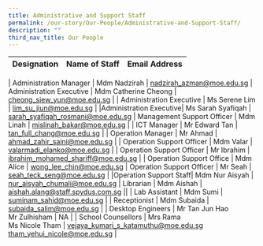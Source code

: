 ```yaml
---
title: Administrative and Support Staff
permalink: /our-story/Our-People/Administrative-and-Support-Staff/
description: ""
third_nav_title: Our People
---
```

| Designation 	| Name of Staff	| Email Address 	|
|:---:	|:---:	|:---:	|

| Administration Manager 	| Mdm Nadzirah  	| nadzirah_azman@moe.edu.sg 	|
 Administration Executive 	| Mdm Catherine Cheong  	| cheong_siew_yun@moe.edu.sg 	|
| Administration Executive 	| Ms Serene Lim 	| lim_su_jiun@moe.edu.sg 	|
|Administration Executive| Ms Sarah Syafiqah | sarah_syafiqah_rosmani@moe.edu.sg
| Management Support Officer 	| Mdm Linah 	| mislinah_bakar@moe.edu.sg 	|
| ICT Manager 	| Mr Edward Tan 	| tan_full_chang@moe.edu.sg 	|
| Operation Manager 	| Mr Ahmad  	| ahmad_zahir_saini@moe.edu.sg 	|
| Operation Support Officer 	| Mdm Valar 	| valarmadi_elanko@moe.edu.sg 	|
| Operation Support Officer 	| Mr Ibrahim  	| ibrahim_mohamed_shariff@moe.edu.sg 	|
| Operation Support Office 	| Mdm Alice  	| wong_lee_chin@moe.edu.sg 	|
Operation Support Officer 	| Mr Seah  	| seah_teck_seng@moe.edu.sg 	|
|Operation Support Staff| Mdm Nur Aisyah | nur_aisyah_chumali@moe.edu.sg
| Librarian 	| Mdm Aishah  	| aishah.alang@staff.spydus.com.sg 	||
| Lab Assistant 	| Mdm Sumi 	| suminam_sahid@moe.edu.sg 	|
| Receptionist 	| Mdm Subaida 	| subaida_salim@moe.edu.sg 	|
| Desktop Engineers 	| Mr Tan Jun Hao <br> Mr Zulhisham	| NA 	|
| School Counsellors 	| Mrs Rama <br>  Ms Nicole Tham 	| vejaya_kumari_s_katamuthu@moe.edu.sg tham_yehui_nicole@moe.edu.sg 	|